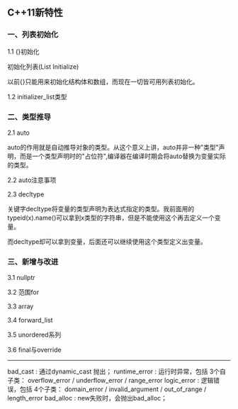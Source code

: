## C++11新特性

### 一、列表初始化

1.1 {}初始化

初始化列表(List Initialize)

以前{}只能用来初始化结构体和数组，而现在一切皆可用列表初始化。

 

1.2 initializer_list类型

### 二、类型推导

2.1 auto

auto的作用就是自动推导对象的类型。从这个意义上讲，auto并非一种"类型"声明，而是一个类型声明时的"占位符",编译器在编译时期会将auto替换为变量实际的类型。

 

2.2 auto注意事项

2.3 decltype

关键字decltype将变量的类型声明为表达式指定的类型。我前面用的typeid(x).name()可以拿到x类型的字符串，但是不能使用这个再去定义一个变量。

而decltype却可以拿到变量，后面还可以继续使用这个类型定义出变量。

 

### 三、新增与改进

3.1 nullptr

3.2 范围for

3.3 array

3.4 forward_list

3.5 unordered系列

3.6 final与override



---



bad_cast		: 通过dynamic_cast 抛出；
runtime_error	: 运行时异常，包括 3个自子类：
	overflow_error / underflow_error / range_error
logic_error		: 逻辑错误，包括 4个子类：
	domain_error / invalid_argument / out_of_range / length_error
bad_alloc		: new失败时，会抛出bad_alloc；